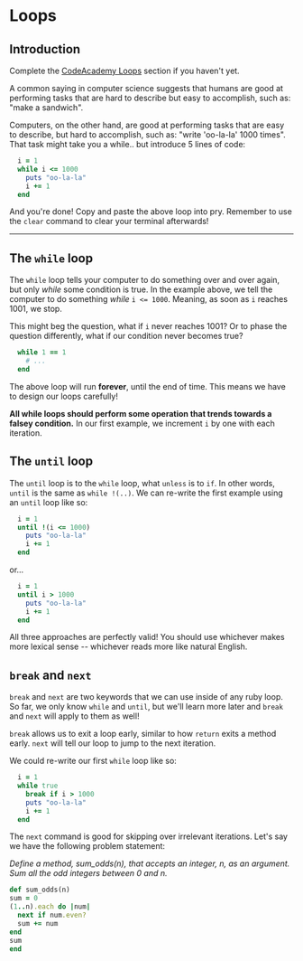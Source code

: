 # Loops

## Introduction

Complete the [CodeAcademy Loops][Loops] section if you haven't yet.


A common saying in computer science suggests that humans are good at performing tasks that are hard to describe but easy to accomplish, such as: "make a sandwich".

Computers, on the other hand, are good at performing tasks that are easy to describe, but hard to accomplish, such as: "write 'oo-la-la' 1000 times". That task might take you a while.. but introduce 5 lines of code:

  ```ruby
    i = 1
    while i <= 1000
      puts "oo-la-la"
      i += 1
    end
  ```

And you're done! Copy and paste the above loop into pry. Remember to use the `clear` command to clear your terminal afterwards!


[Loops]: https://www.codecademy.com/courses/ruby-beginner-en-XYcN1/0/1?curriculum_id=5059f8619189a5000201fbcb
---

## The `while` loop

The `while` loop tells your computer to do something over and over again, but only *while* some condition is true. In the example above, we tell the computer to do something *while* `i <= 1000`. Meaning, as soon as `i` reaches 1001, we stop.

This might beg the question, what if `i` never reaches 1001? Or to phase the question differently, what if our condition never becomes true?

  ```ruby
    while 1 == 1
      # ...
    end
  ```

The above loop will run **forever**, until the end of time. This means we have to design our loops carefully!

**All while loops should perform some operation that trends towards a falsey condition.** In our first example, we increment `i` by one with each iteration.

## The `until` loop

The `until` loop is to the `while` loop, what `unless` is to `if`. In other words, `until` is the same as `while !(..)`. We can re-write the first example using an `until` loop like so:

  ```ruby
    i = 1
    until !(i <= 1000)
      puts "oo-la-la"
      i += 1
    end
  ```

or...

```ruby
  i = 1
  until i > 1000
    puts "oo-la-la"
    i += 1
  end
```

All three approaches are perfectly valid! You should use whichever makes more lexical sense -- whichever reads more like natural English.

## `break` and `next`

`break` and `next` are two keywords that we can use inside of any ruby loop. So far, we only know `while` and `until`, but we'll learn more later and `break` and `next` will apply to them as well!

`break` allows us to exit a loop early, similar to how `return` exits a method early.
`next` will tell our loop to jump to the next iteration.


We could re-write our first `while` loop like so:

  ```ruby
    i = 1
    while true
      break if i > 1000
      puts "oo-la-la"
      i += 1
    end
  ```

The `next` command is good for skipping over irrelevant iterations. Let's say we have the following problem statement:

  *Define a method, sum_odds(n), that accepts an integer, n, as an argument. Sum all the odd integers between 0 and n.*

  ```ruby
def sum_odds(n)
  sum = 0
  (1..n).each do |num|
    next if num.even?
    sum += num
  end
  sum
end

  ```
